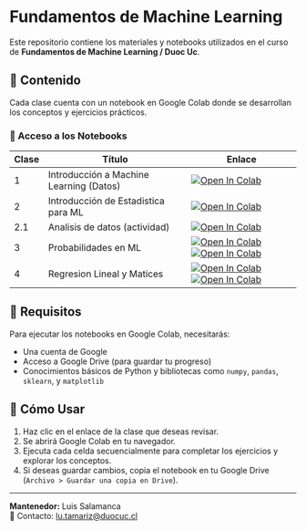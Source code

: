 # Fundamentos de Machine Learning

Este repositorio contiene los materiales y notebooks utilizados en el curso de **Fundamentos de Machine Learning / Duoc Uc**.

## 📌 Contenido

Cada clase cuenta con un notebook en Google Colab donde se desarrollan los conceptos y ejercicios prácticos.

### 🔗 Acceso a los Notebooks

| Clase | Título | Enlace |
|-------|--------|--------|
| 1    | Introducción a Machine Learning (Datos) | <a href="https://colab.research.google.com/github/Luissalamanca23/Fundamentos-ML/blob/main/1_1_3_Manejo_de_Datos.ipynb" target="_parent"><img src="https://colab.research.google.com/assets/colab-badge.svg" alt="Open In Colab"/></a> |
| 2    | Introducción de Estadistica para ML | <a href="https://colab.research.google.com/github/Luissalamanca23/Fundamentos-ML/blob/main/1_2_2_Estadistica_Descriptiva_I.ipynb" target="_parent"><img src="https://colab.research.google.com/assets/colab-badge.svg" alt="Open In Colab"/></a> |
| 2.1    | Analisis de datos (actividad) | <a href="https://colab.research.google.com/github/Luissalamanca23/Fundamentos-ML/blob/main/f1_Data-analyst.ipynb" target="_parent"><img src="https://colab.research.google.com/assets/colab-badge.svg" alt="Open In Colab"/></a> |
| 3    | Probabilidades en ML | <a href="https://colab.research.google.com/github/Luissalamanca23/Fundamentos-ML/blob/main/1_4_2_Probabilidades.ipynb" target="_parent"><img src="https://colab.research.google.com/assets/colab-badge.svg" alt="Open In Colab"/></a>  <a href="https://colab.research.google.com/github/Luissalamanca23/Fundamentos-ML/blob/main/1_4_4_Distribuciones.ipynb" target="_parent"><img src="https://colab.research.google.com/assets/colab-badge.svg" alt="Open In Colab"/></a>|
| 4    | Regresion Lineal y Matices | <a href="https://colab.research.google.com/github/Luissalamanca23/Fundamentos-ML/blob/main/1_5_2_Regresión.ipynb" target="_parent"><img src="https://colab.research.google.com/assets/colab-badge.svg" alt="Open In Colab"/></a>  <a href="https://colab.research.google.com/github/Luissalamanca23/Fundamentos-ML/blob/main/1_5_4_Matrices_.ipynb" target="_parent"><img src="https://colab.research.google.com/assets/colab-badge.svg" alt="Open In Colab"/></a>|


## 📖 Requisitos

Para ejecutar los notebooks en Google Colab, necesitarás:
- Una cuenta de Google
- Acceso a Google Drive (para guardar tu progreso)
- Conocimientos básicos de Python y bibliotecas como `numpy`, `pandas`, `sklearn`, y `matplotlib`

## 🚀 Cómo Usar
1. Haz clic en el enlace de la clase que deseas revisar.
2. Se abrirá Google Colab en tu navegador.
3. Ejecuta cada celda secuencialmente para completar los ejercicios y explorar los conceptos.
4. Si deseas guardar cambios, copia el notebook en tu Google Drive (`Archivo > Guardar una copia en Drive`).

---

**Mantenedor:** Luis Salamanca  
📧 Contacto: lu.tamariz@duocuc.cl


